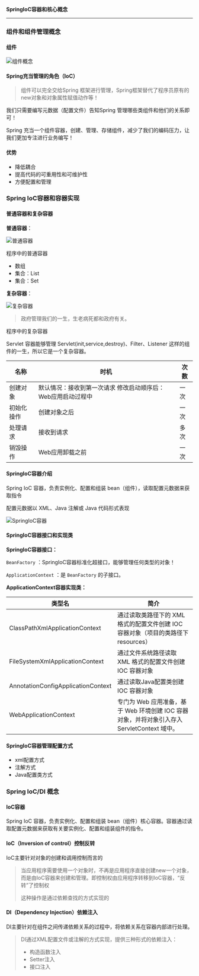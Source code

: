**SpringIoC容器和核心概念**

------

### 组件和组件管理概念

#### 组件

![组件概念](https://secure2.wostatic.cn/static/8LSuy5YWXmufYmPWM894rN/image.png?auth_key=1699952040-nAfDK3ThLBetKLS6sQvHbQ-0-525745eddc03863297c707d6e2016746&image_process=resize,w_772&file_size=31162)

#### Spring充当管理的角色（IoC）

> 组件可以完全交给Spring 框架进行管理，Spring框架替代了程序员原有的new对象和对象属性赋值动作等！

我们只需要编写元数据（配置文件）告知Spring 管理哪些类组件和他们的关系即可！

Spring 充当一个组件容器，创建、管理、存储组件，减少了我们的编码压力，让我们更加专注进行业务编写！ 

#### 优势

- 降低耦合
- 提高代码的可重用性和可维护性
- 方便配置和管理

### Spring IoC容器和容器实现

#### 普通容器和复杂容器

**普通容器**：

![普通容器](https://api.wolai.com/v1/proxy/image?src=http%3A%2F%2Fheavy_code_industry.gitee.io%2Fcode_heavy_industry%2Fassets%2Fimg%2Fimg002.6e874877.png&spaceId=fqkGyHKKxSnzkhVZnoSxhC&userId=8NXf6KydrDbtt68KunQyt6&image_process=resize,w_692)

程序中的普通容器

- 数组
- 集合：List
- 集合：Set

**复杂容器**：

![复杂容器](https://api.wolai.com/v1/proxy/image?src=http%3A%2F%2Fheavy_code_industry.gitee.io%2Fcode_heavy_industry%2Fassets%2Fimg%2Fimg003.6f9c041c.png&spaceId=fqkGyHKKxSnzkhVZnoSxhC&userId=8NXf6KydrDbtt68KunQyt6&image_process=resize,w_695)

> 政府管理我们的一生，生老病死都和政府有关。

程序中的复杂容器

Servlet 容器能够管理 Servlet(init,service,destroy)、Filter、Listener 这样的组件的一生，所以它是一个复杂容器。

| 名称       | 时机                                                         | 次数 |
| ---------- | ------------------------------------------------------------ | ---- |
| 创建对象   | 默认情况：接收到第一次请求  修改启动顺序后：Web应用启动过程中 | 一次 |
| 初始化操作 | 创建对象之后                                                 | 一次 |
| 处理请求   | 接收到请求                                                   | 多次 |
| 销毁操作   | Web应用卸载之前                                              | 一次 |

#### SpringIoC容器介绍

Spring IoC 容器，负责实例化、配置和组装 bean（组件），读取配置元数据来获取指令

配置元数据以 XML、Java 注解或 Java 代码形式表现 

![SpringIoC容器](https://secure2.wostatic.cn/static/mFt9PQ2ggCqB193CC57AKi/image.png?auth_key=1699952042-xqVajVLoLDseogUn27KNU3-0-07c4fb95c9930a6f1e043c4ec203273b&image_process=resize,w_687&file_size=11514)

#### SpringIoC容器接口和实现类

**SpringIoC容器接口：**

`BeanFactory` ：SpringIoC容器标准化超接口，能够管理任何类型的对象！

`ApplicationContext` ：是 `BeanFactory` 的子接口。

**ApplicationContext容器实现类：**

| 类型名                             | 简介                                                         |
| ---------------------------------- | ------------------------------------------------------------ |
| ClassPathXmlApplicationContext     | 通过读取类路径下的 XML 格式的配置文件创建 IOC 容器对象（项目的类路径下resources） |
| FileSystemXmlApplicationContext    | 通过文件系统路径读取 XML 格式的配置文件创建 IOC 容器对象     |
| AnnotationConfigApplicationContext | 通过读取Java配置类创建 IOC 容器对象                          |
| WebApplicationContext              | 专门为 Web 应用准备，基于 Web 环境创建 IOC 容器对象，并将对象引入存入 ServletContext 域中。 |

#### SpringIoC容器管理配置方式

- xml配置方式
- 注解方式
- Java配置类方式

### Spring IoC/DI 概念

#### IoC容器

Spring IoC 容器，负责实例化、配置和组装 bean（组件）核心容器。容器通过读取配置元数据来获取有关要实例化、配置和组装组件的指令。 

#### IoC（Inversion of control）控制反转

IoC主要针对对象的创建和调用控制而言的

> 当应用程序需要使用一个对象时，不再是应用程序直接创建new一个对象，而是由IoC容器来创建和管理。即控制权由应用程序转移到IoC容器，“反转”了控制权
>
> 这种操作是通过依赖查找的方式实现的

#### DI（Dependency Injection）依赖注入

DI主要针对在组件之间传递依赖关系的过程中，将依赖关系在容器内部进行处理。

> DI通过XML配置文件或注解的方式实现，提供三种形式的依赖注入：
>
> - 构造函数注入
> - Setter注入
> - 接口注入
